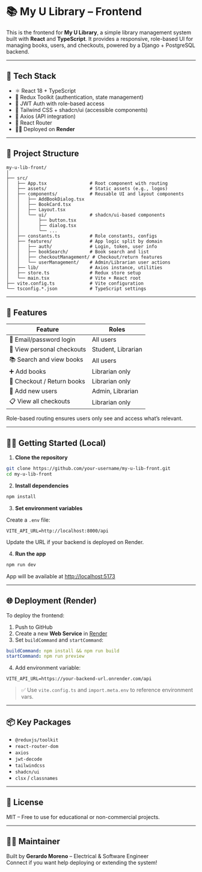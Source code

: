 # 📚 My U Library – Frontend

This is the frontend for **My U Library**, a simple library management system built with **React** and **TypeScript**. It provides a responsive, role-based UI for managing books, users, and checkouts, powered by a Django + PostgreSQL backend.

---

## 🚀 Tech Stack

- ⚛️ React 18 + TypeScript
- 🧠 Redux Toolkit (authentication, state management)
- 🔐 JWT Auth with role-based access
- 🎨 Tailwind CSS + shadcn/ui (accessible components)
- 🔁 Axios (API integration)
- 🧭 React Router
- 🧑‍💻 Deployed on **Render**

---

## 📁 Project Structure

```
my-u-lib-front/
│
├── src/
│   ├── App.tsx                # Root component with routing
│   ├── assets/                # Static assets (e.g., logos)
│   ├── components/            # Reusable UI and layout components
│   │   ├── AddBookDialog.tsx
│   │   ├── BookCard.tsx
│   │   ├── Layout.tsx
│   │   └── ui/                # shadcn/ui-based components
│   │       ├── button.tsx
│   │       ├── dialog.tsx
│   │       └── ...
│   ├── constants.ts           # Role constants, configs
│   ├── features/              # App logic split by domain
│   │   ├── auth/              # Login, token, user info
│   │   ├── bookSearch/        # Book search and list
│   │   ├── checkoutManagement/ # Checkout/return features
│   │   └── userManagement/    # Admin/Librarian user actions
│   ├── lib/                   # Axios instance, utilities
│   ├── store.ts               # Redux store setup
│   └── main.tsx               # Vite + React root
├── vite.config.ts             # Vite configuration
└── tsconfig.*.json            # TypeScript settings
```

---

## 🧪 Features

| Feature                         | Roles              |
|----------------------------------|---------------------|
| 🔐 Email/password login         | All users           |
| 🧾 View personal checkouts      | Student, Librarian  |
| 📚 Search and view books        | All users           |
| ➕ Add books                    | Librarian only      |
| 🔄 Checkout / Return books     | Librarian only      |
| 👤 Add new users                | Admin, Librarian    |
| 📋 View all checkouts          | Librarian only      |

Role-based routing ensures users only see and access what’s relevant.

---

## 🧑‍💻 Getting Started (Local)

1. **Clone the repository**

```bash
git clone https://github.com/your-username/my-u-lib-front.git
cd my-u-lib-front
```

2. **Install dependencies**

```bash
npm install
```

3. **Set environment variables**

Create a `.env` file:

```env
VITE_API_URL=http://localhost:8000/api
```

Update the URL if your backend is deployed on Render.

4. **Run the app**

```bash
npm run dev
```

App will be available at [http://localhost:5173](http://localhost:5173)

---

## 🌐 Deployment (Render)

To deploy the frontend:

1. Push to GitHub
2. Create a new **Web Service** in [Render](https://render.com/)
3. Set `buildCommand` and `startCommand`:

```yaml
buildCommand: npm install && npm run build
startCommand: npm run preview
```

4. Add environment variable:

```
VITE_API_URL=https://your-backend-url.onrender.com/api
```

> ✅ Use `vite.config.ts` and `import.meta.env` to reference environment vars.

---

## 📦 Key Packages

- `@reduxjs/toolkit`
- `react-router-dom`
- `axios`
- `jwt-decode`
- `tailwindcss`
- `shadcn/ui`
- `clsx` / `classnames`

---

## 📃 License

MIT – Free to use for educational or non-commercial projects.

---

## 🙋‍♂️ Maintainer

Built by **Gerardo Moreno** – Electrical & Software Engineer  
Connect if you want help deploying or extending the system!